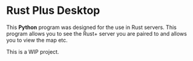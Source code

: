# Rust Plus Desktop

This **Python** program was designed for the use in Rust servers. This program allows you to see the Rust+ server you are paired to and allows you to view the map etc.

This is a WIP project.